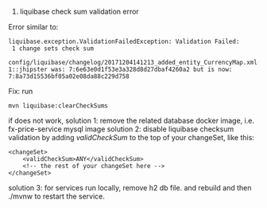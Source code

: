 1. liquibase check sum validation error

Error similar to:

    liquibase.exception.ValidationFailedException: Validation Failed:
     1 change sets check sum
          config/liquibase/changelog/20171204141213_added_entity_CurrencyMap.xml::20171204141213-1::jhipster was: 7:6e63e0d1f53e3a328d8d27dbaf4260a2 but is now: 7:8a73d15536bf05a02e08da88c229d758
          
Fix:
run

    mvn liquibase:clearCheckSums 
    
if does not work,
solution 1: remove the related database docker image, i.e. fx-price-service mysql image
solution 2: disable liquibase checksum validation by 
    adding _validCheckSum_ to the top of your changeSet, like this:

    <changeSet>
        <validCheckSum>ANY</validCheckSum>
        <!-- the rest of your changeSet here -->
    </changeSet>
    
solution 3: for services run locally, remove h2 db file.
and rebuild and then ./mvnw to restart the service.
